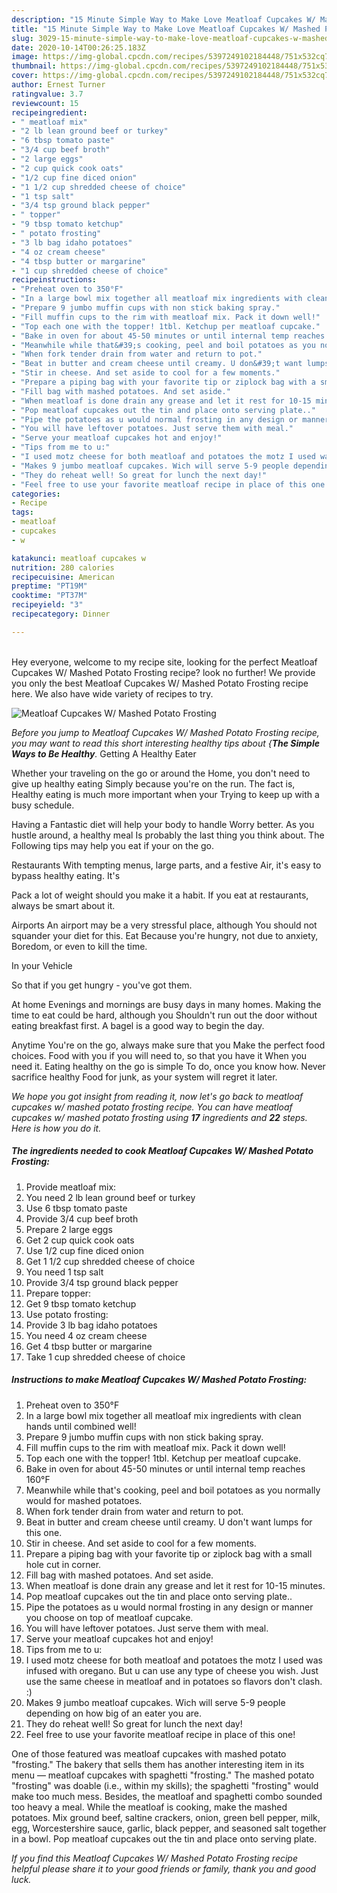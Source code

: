 ```yaml
---
description: "15 Minute Simple Way to Make Love Meatloaf Cupcakes W/ Mashed Potato Frosting"
title: "15 Minute Simple Way to Make Love Meatloaf Cupcakes W/ Mashed Potato Frosting"
slug: 3029-15-minute-simple-way-to-make-love-meatloaf-cupcakes-w-mashed-potato-frosting
date: 2020-10-14T00:26:25.183Z
image: https://img-global.cpcdn.com/recipes/5397249102184448/751x532cq70/meatloaf-cupcakes-w-mashed-potato-frosting-recipe-main-photo.jpg
thumbnail: https://img-global.cpcdn.com/recipes/5397249102184448/751x532cq70/meatloaf-cupcakes-w-mashed-potato-frosting-recipe-main-photo.jpg
cover: https://img-global.cpcdn.com/recipes/5397249102184448/751x532cq70/meatloaf-cupcakes-w-mashed-potato-frosting-recipe-main-photo.jpg
author: Ernest Turner
ratingvalue: 3.7
reviewcount: 15
recipeingredient:
- " meatloaf mix"
- "2 lb lean ground beef or turkey"
- "6 tbsp tomato paste"
- "3/4 cup beef broth"
- "2 large eggs"
- "2 cup quick cook oats"
- "1/2 cup fine diced onion"
- "1 1/2 cup shredded cheese of choice"
- "1 tsp salt"
- "3/4 tsp ground black pepper"
- " topper"
- "9 tbsp tomato ketchup"
- " potato frosting"
- "3 lb bag idaho potatoes"
- "4 oz cream cheese"
- "4 tbsp butter or margarine"
- "1 cup shredded cheese of choice"
recipeinstructions:
- "Preheat oven to 350°F"
- "In a large bowl mix together all meatloaf mix ingredients with clean hands until combined well!"
- "Prepare 9 jumbo muffin cups with non stick baking spray."
- "Fill muffin cups to the rim with meatloaf mix. Pack it down well!"
- "Top each one with the topper! 1tbl. Ketchup per meatloaf cupcake."
- "Bake in oven for about 45-50 minutes or until internal temp reaches 160°F"
- "Meanwhile while that&#39;s cooking, peel and boil potatoes as you normally would for mashed potatoes."
- "When fork tender drain from water and return to pot."
- "Beat in butter and cream cheese until creamy. U don&#39;t want lumps for this one."
- "Stir in cheese. And set aside to cool for a few moments."
- "Prepare a piping bag with your favorite tip or ziplock bag with a small hole cut in corner."
- "Fill bag with mashed potatoes. And set aside."
- "When meatloaf is done drain any grease and let it rest for 10-15 minutes."
- "Pop meatloaf cupcakes out the tin and place onto serving plate.."
- "Pipe the potatoes as u would normal frosting in any design or manner you choose on top of meatloaf cupcake."
- "You will have leftover potatoes. Just serve them with meal."
- "Serve your meatloaf cupcakes hot and enjoy!"
- "Tips from me to u:"
- "I used motz cheese for both meatloaf and potatoes the motz I used was infused with oregano. But u can use any type of cheese you wish. Just use the same cheese in meatloaf and in potatoes so flavors don&#39;t clash. :)"
- "Makes 9 jumbo meatloaf cupcakes. Wich will serve 5-9 people depending on how big of an eater you are."
- "They do reheat well! So great for lunch the next day!"
- "Feel free to use your favorite meatloaf recipe in place of this one!"
categories:
- Recipe
tags:
- meatloaf
- cupcakes
- w

katakunci: meatloaf cupcakes w 
nutrition: 280 calories
recipecuisine: American
preptime: "PT19M"
cooktime: "PT37M"
recipeyield: "3"
recipecategory: Dinner

---
```

<br>
Hey everyone, welcome to my recipe site, looking for the perfect Meatloaf Cupcakes W/ Mashed Potato Frosting recipe? look no further! We provide you only the best Meatloaf Cupcakes W/ Mashed Potato Frosting recipe here. We also have wide variety of recipes to try.
<br>


![Meatloaf Cupcakes W/ Mashed Potato Frosting](https://img-global.cpcdn.com/recipes/5397249102184448/751x532cq70/meatloaf-cupcakes-w-mashed-potato-frosting-recipe-main-photo.jpg)

<i>Before you jump to Meatloaf Cupcakes W/ Mashed Potato Frosting recipe, you may want to read this short interesting healthy tips about {<strong>The Simple Ways to Be Healthy</strong>.</i>
Getting A Healthy Eater

Whether your traveling on the go or around the
Home, you don't need to give up healthy eating
Simply because you're on the run. The fact is,
Healthy eating is much more important when your
Trying to keep up with a busy schedule.

Having a Fantastic diet will help your body to handle
Worry better. As you hustle around, a healthy meal
Is probably the last thing you think about. The
Following tips may help you eat if your on the go.

Restaurants
With tempting menus, large parts, and a festive
Air, it's easy to bypass healthy eating. It's

Pack a lot of weight should you make it a habit.
If you eat at restaurants, always be smart
about it.

Airports
An airport may be a very stressful place, although
You should not squander your diet for this. Eat
Because you're hungry, not due to anxiety,
Boredom, or even to kill the time.

In your Vehicle 

So that if you get hungry - you've got them.

At home
Evenings and mornings are busy days in many homes.
Making the time to eat could be hard, although you
Shouldn't run out the door without eating breakfast
first. 
A bagel is a good way to begin the day.

Anytime You're on the go, always make sure that you
Make the perfect food choices. 
Food with you if you will need to, so that you have it
When you need it. Eating healthy on the go is simple 
To do, once you know how. Never sacrifice healthy
Food for junk, as your system will regret it later.


<i>We hope you got insight from reading it, now let's go back to meatloaf cupcakes w/ mashed potato frosting recipe. You can have meatloaf cupcakes w/ mashed potato frosting using <strong>17</strong> ingredients and <strong>22</strong> steps. Here is how you do it.
</i>

##### The ingredients needed to cook Meatloaf Cupcakes W/ Mashed Potato Frosting:

1. Provide  meatloaf mix:
1. You need 2 lb lean ground beef or turkey
1. Use 6 tbsp tomato paste
1. Provide 3/4 cup beef broth
1. Prepare 2 large eggs
1. Get 2 cup quick cook oats
1. Use 1/2 cup fine diced onion
1. Get 1 1/2 cup shredded cheese of choice
1. You need 1 tsp salt
1. Provide 3/4 tsp ground black pepper
1. Prepare  topper:
1. Get 9 tbsp tomato ketchup
1. Use  potato frosting:
1. Provide 3 lb bag idaho potatoes
1. You need 4 oz cream cheese
1. Get 4 tbsp butter or margarine
1. Take 1 cup shredded cheese of choice


##### Instructions to make Meatloaf Cupcakes W/ Mashed Potato Frosting:

1. Preheat oven to 350°F
1. In a large bowl mix together all meatloaf mix ingredients with clean hands until combined well!
1. Prepare 9 jumbo muffin cups with non stick baking spray.
1. Fill muffin cups to the rim with meatloaf mix. Pack it down well!
1. Top each one with the topper! 1tbl. Ketchup per meatloaf cupcake.
1. Bake in oven for about 45-50 minutes or until internal temp reaches 160°F
1. Meanwhile while that&#39;s cooking, peel and boil potatoes as you normally would for mashed potatoes.
1. When fork tender drain from water and return to pot.
1. Beat in butter and cream cheese until creamy. U don&#39;t want lumps for this one.
1. Stir in cheese. And set aside to cool for a few moments.
1. Prepare a piping bag with your favorite tip or ziplock bag with a small hole cut in corner.
1. Fill bag with mashed potatoes. And set aside.
1. When meatloaf is done drain any grease and let it rest for 10-15 minutes.
1. Pop meatloaf cupcakes out the tin and place onto serving plate..
1. Pipe the potatoes as u would normal frosting in any design or manner you choose on top of meatloaf cupcake.
1. You will have leftover potatoes. Just serve them with meal.
1. Serve your meatloaf cupcakes hot and enjoy!
1. Tips from me to u:
1. I used motz cheese for both meatloaf and potatoes the motz I used was infused with oregano. But u can use any type of cheese you wish. Just use the same cheese in meatloaf and in potatoes so flavors don&#39;t clash. :)
1. Makes 9 jumbo meatloaf cupcakes. Wich will serve 5-9 people depending on how big of an eater you are.
1. They do reheat well! So great for lunch the next day!
1. Feel free to use your favorite meatloaf recipe in place of this one!


One of those featured was meatloaf cupcakes with mashed potato &#34;frosting.&#34; The bakery that sells them has another interesting item in its menu — meatloaf cupcakes with spaghetti &#34;frosting.&#34; The mashed potato &#34;frosting&#34; was doable (i.e., within my skills); the spaghetti &#34;frosting&#34; would make too much mess. Besides, the meatloaf and spaghetti combo sounded too heavy a meal. While the meatloaf is cooking, make the mashed potatoes. Mix ground beef, saltine crackers, onion, green bell pepper, milk, egg, Worcestershire sauce, garlic, black pepper, and seasoned salt together in a bowl. Pop meatloaf cupcakes out the tin and place onto serving plate. 

<i>If you find this Meatloaf Cupcakes W/ Mashed Potato Frosting recipe helpful please share it to your good friends or family, thank you and good luck.</i>
